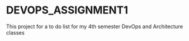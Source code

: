 # DEVOPS_ASSIGNMENT1
This project for a to do list for my 4th semester DevOps and Architecture classes
